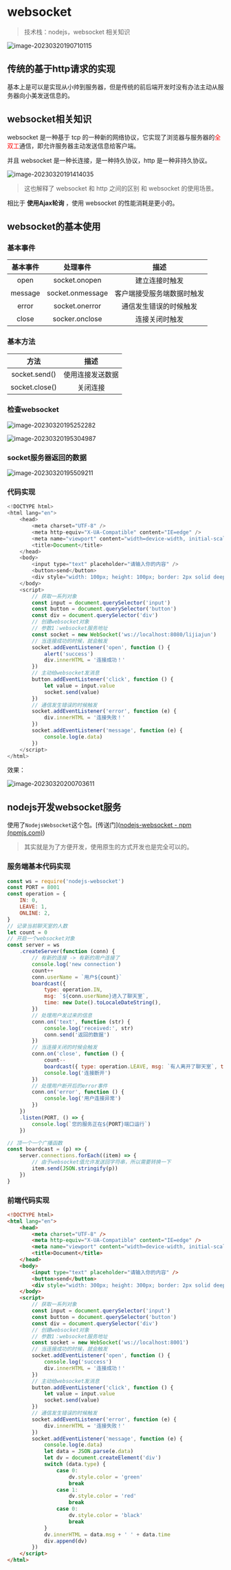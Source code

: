# websocket

> 技术栈：nodejs，websocket 相关知识

![image-20230320190710115](https://picgo-use-images.oss-cn-shanghai.aliyuncs.com/images/image-20230320190710115.png)

## 传统的基于http请求的实现

基本上是可以是实现从小帅到服务器，但是传统的前后端开发时没有办法主动从服务器向小美发送信息的。

## websocket相关知识

websocket 是一种基于 tcp 的一种新的网络协议，它实现了浏览器与服务器的<span style="color:red">全双工</span>通信，即允许服务器主动发送信息给客户端。

并且 websocket 是一种长连接，是一种持久协议，http 是一种非持久协议。

![image-20230320191414035](https://picgo-use-images.oss-cn-shanghai.aliyuncs.com/images/image-20230320191414035.png)

> 这也解释了 websocket 和 http 之间的区别 和 websocket 的使用场景。

相比于 **使用Ajax轮询** ，使用 websocket 的性能消耗是更小的。

## websocket的基本使用

### 基本事件

| 基本事件 |     处理事件     |            描述            |
| :------: | :--------------: | :------------------------: |
|   open   |  socket.onopen   |       建立连接时触发       |
| message  | socket.onmessage | 客户端接受服务端数据时触发 |
|  error   |  socket.onerror  |   通信发生错误的时候触发   |
|  close   |  socker.onclose  |       连接关闭时触发       |

### 基本方法

|      方法      |       描述       |
| :------------: | :--------------: |
| socket.send()  | 使用连接发送数据 |
| socket.close() |     关闭连接     |

### 检查websocket

![image-20230320195252282](https://picgo-use-images.oss-cn-shanghai.aliyuncs.com/images/image-20230320195252282.png)

![image-20230320195304987](https://picgo-use-images.oss-cn-shanghai.aliyuncs.com/images/image-20230320195304987.png)

### socket服务器返回的数据

![image-20230320195509211](https://picgo-use-images.oss-cn-shanghai.aliyuncs.com/images/image-20230320195509211.png)

### 代码实现

```js
<!DOCTYPE html>
<html lang="en">
    <head>
        <meta charset="UTF-8" />
        <meta http-equiv="X-UA-Compatible" content="IE=edge" />
        <meta name="viewport" content="width=device-width, initial-scale=1.0" />
        <title>Document</title>
    </head>
    <body>
        <input type="text" placeholder="请输入你的内容" />
        <button>send</button>
        <div style="width: 100px; height: 100px; border: 2px solid deeppink; margin-top: 20px"></div>
    </body>
    <script>
        // 获取一系列对象
        const input = document.querySelector('input')
        const button = document.querySelector('button')
        const div = document.querySelector('div')
        // 创建websocket对象
        // 参数1：websocket服务地址
        const socket = new WebSocket('ws://localhost:8080/lijiajun')
        // 当连接成功的时候，就会触发
        socket.addEventListener('open', function () {
            alert('success')
            div.innerHTML = '连接成功！'
        })
        // 主动给websocket发消息
        button.addEventListener('click', function () {
            let value = input.value
            socket.send(value)
        })
        // 通信发生错误的时候触发
        socket.addEventListener('error', function (e) {
            div.innerHTML = '连接失败！'
        })
        socket.addEventListener('message', function (e) {
            console.log(e.data)
        })
    </script>
</html>
```

效果：

![image-20230320200703611](https://picgo-use-images.oss-cn-shanghai.aliyuncs.com/images/image-20230320200703611.png)

## nodejs开发websocket服务

使用了`NodejsWebsocket`这个包。[传送门]([nodejs-websocket - npm (npmjs.com)](https://www.npmjs.com/package/nodejs-websocket))

> 其实就是为了方便开发，使用原生的方式开发也是完全可以的。

### 服务端基本代码实现

```js
const ws = require('nodejs-websocket')
const PORT = 8001
const operation = {
    IN: 0,
    LEAVE: 1,
    ONLINE: 2,
}
// 记录当前聊天室的人数
let count = 0
// 开启一个websocket对象
const server = ws
    .createServer(function (conn) {
        // 有新的连接 -> 有新的用户连接了
        console.log('new connection')
        count++
        conn.userName = `用户${count}`
        boardcast({
            type: operation.IN,
            msg: `${conn.userName}进入了聊天室`,
            time: new Date().toLocaleDateString(),
        })
        // 处理用户发过来的信息
        conn.on('text', function (str) {
            console.log('received:', str)
            conn.send('返回的数据')
        })
        // 当连接关闭的时候会触发
        conn.on('close', function () {
            count--
            boardcast({ type: operation.LEAVE, msg: `有人离开了聊天室`, time: new Date().toLocaleDateString() })
            console.log('连接断开')
        })
        // 处理用户断开后的error事件
        conn.on('error', function () {
            console.log('用户连接异常')
        })
    })
    .listen(PORT, () => {
        console.log(`您的服务正在${PORT}端口运行`)
    })

// 顶一个一个广播函数
const boardcast = (p) => {
    server.connections.forEach((item) => {
        // 由于websocket值允许发送回字符串，所以需要转换一下
        item.send(JSON.stringify(p))
    })
}
```

### 前端代码实现

```html
<!DOCTYPE html>
<html lang="en">
    <head>
        <meta charset="UTF-8" />
        <meta http-equiv="X-UA-Compatible" content="IE=edge" />
        <meta name="viewport" content="width=device-width, initial-scale=1.0" />
        <title>Document</title>
    </head>
    <body>
        <input type="text" placeholder="请输入你的内容" />
        <button>send</button>
        <div style="width: 300px; height: 300px; border: 2px solid deeppink; margin-top: 20px"></div>
    </body>
    <script>
        // 获取一系列对象
        const input = document.querySelector('input')
        const button = document.querySelector('button')
        const div = document.querySelector('div')
        // 创建websocket对象
        // 参数1：websocket服务地址
        const socket = new WebSocket('ws://localhost:8001')
        // 当连接成功的时候，就会触发
        socket.addEventListener('open', function () {
            console.log('success')
            div.innerHTML = '连接成功！'
        })
        // 主动给websocket发消息
        button.addEventListener('click', function () {
            let value = input.value
            socket.send(value)
        })
        // 通信发生错误的时候触发
        socket.addEventListener('error', function (e) {
            div.innerHTML = '连接失败！'
        })
        socket.addEventListener('message', function (e) {
            console.log(e.data)
            let data = JSON.parse(e.data)
            let dv = document.createElement('div')
            switch (data.type) {
                case 0:
                    dv.style.color = 'green'
                    break
                case 1:
                    dv.style.color = 'red'
                    break
                case 0:
                    dv.style.color = 'black'
                    break
            }
            dv.innerHTML = data.msg + ' ' + data.time
            div.append(dv)
        })
    </script>
</html>
```

